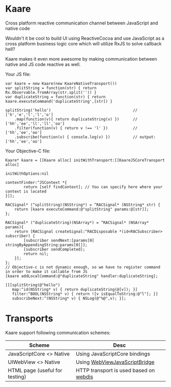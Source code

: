 # Kaare
Cross platform reactive communication channel between JavaScript and native code

Wouldn't it be cool to build UI using ReactiveCocoa and use JavaScript as a cross platform business logic core which will utilize RxJS to solve callback hell? 

Kaare makes it even more awesome by making communication between native and JS code reactive as well.

Your JS file:
```
var kaare = new Kaare(new KaareNativeTransport())
var splitString = function(str) { return Rx.Observable.fromArray(str.split('')) }
var duplicateString = function(str) { return kaare.executeCommand('duplicateString',[str]) }

splitString('hello')									// ['h','e','l','l','o']
	.map(function(v){ return duplicateString(v) })		// ['hh','ee','ll','ll','oo']
	.filter(function(v) { return v !== 'l' })			// ['hh','ee','oo']
	.subscribe(function(v) { console.log(v) })			// output: ['hh','ee','oo']
```

Your Objective-C file:
```
Kaare* kaare = [[Kaare alloc] initWithTransport:[[KaareJSCoreTransport alloc]
                                                     initWithOptions:nil
                                                     contextFinder:^JSContext *{
        return [self findContext]; // You can specify here where your context is located
}]];
    
RACSignal* (^splitString)(NSString*) = ^RACSignal* (NSString* str) {
    return [kaare executeCommand:@"splitString" params:@[str]];
};

RACSignal* (^duplicateString)(NSArray*) = ^RACSignal* (NSArray* params){
    return [RACSignal createSignal:^RACDisposable *(id<RACSubscriber> subscriber) {
        [subscriber sendNext:[params[0] stringByAppendingString:params[0]]];
        [subscriber sendCompleted];
        return nil;
    }];
};
// Objective-c is not dynamic enough, so we have to register command in order to make it callable from JS
[kaare addLocalCommand:@"duplicateString" handler:duplicateString];

[[[splitString(@"hello")
   map:^id(NSString* v) { return duplicateString(@[v]); }]
   filter:^BOOL(NSString* v) { return ![v isEqualToString:@"l"]; }]
   subscribeNext:^(NSString* v) { NSLog(@"%@",v); }];
```



# Transports
Kaare support following communication schemes:

Scheme							| Desc
---						 		| ---
JavaScriptCore <> Native 		| Using JavaScriptCore bindings
UIWebView <> Native 	 		| Using [WebViewJavaScriptBridge](https://github.com/marcuswestin/WebViewJavascriptBridge) 
HTML page (useful for testing)  | HTTP transport is used based on [webdis](https://github.com/nicolasff/webdis)      		 